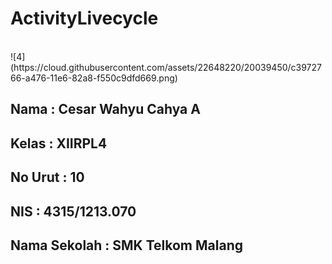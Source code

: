 # ActivityLivecycle
<br>
![4](https://cloud.githubusercontent.com/assets/22648220/20039450/c3972766-a476-11e6-82a8-f550c9dfd669.png)
<br>
<h2>Nama : Cesar Wahyu Cahya A</h2>
<h2>Kelas   : XIIRPL4</h2>
<h2>No Urut : 10</h2>
<h2>NIS : 4315/1213.070</h2>
<h2>Nama Sekolah : SMK Telkom Malang</h2>
